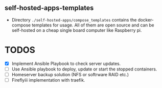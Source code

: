 ## self-hosted-apps-templates

- Directory `./self-hosted-apps/compose_templates` contains the docker-compose templates for usage. All of them are open source and can be self-hosted on a cheap single board computer like Raspberry pi.


 # TODOS

 - [x] Implement Ansible Playbook to check server updates.
 - [ ] Use Ansible playbook to deploy, update or start the stopped containers.
 - [ ] Homeserver backup solution (NFS or softrware RAID etc.)
 - [ ] Fireflyiii implementation with traefik.

